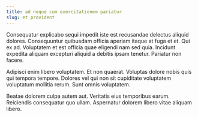 ```yaml
---
title: ad neque cum exercitationem pariatur
slug: et provident
---
```


Consequatur explicabo sequi impedit iste est recusandae delectus aliquid dolores. Consequuntur quibusdam officia aperiam itaque at fuga et et. Qui ex ad. Voluptatem et est officia quae eligendi nam sed quia. Incidunt expedita aliquam excepturi aliquid a debitis ipsam tenetur. Pariatur non facere.

Adipisci enim libero voluptatem. Et non quaerat. Voluptas dolore nobis quis qui tempora tempore. Dolores vel qui non sit cupiditate voluptatem voluptatum mollitia rerum. Sunt omnis voluptatem.

Beatae dolorem culpa autem aut. Veritatis eius temporibus earum. Reiciendis consequatur quo ullam. Aspernatur dolorem libero vitae aliquam libero.
